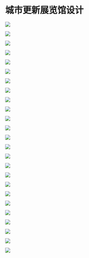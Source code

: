 # 城市更新展览馆设计

![](5-1.png)

![](5-2.png)

![](5-3.png)

![](5-4.png)

![](5-5.png)

![](5-6.png)

![](5-7.png)

![](5-8.png)

![](5-9.png)

![](5-10.png)

![](5-11.png)

![](5-12.png)

![](5-13.png)

![](5-14.png)

![](5-15.png)

![](5-16.png)

![](5-17.png)

![](5-18.png)

![](5-19.png)

![](5-20.png)

![](5-21.png)

![](5-22.png)

![](5-23.png)

![](5-24.png)

![](5-25.png)


